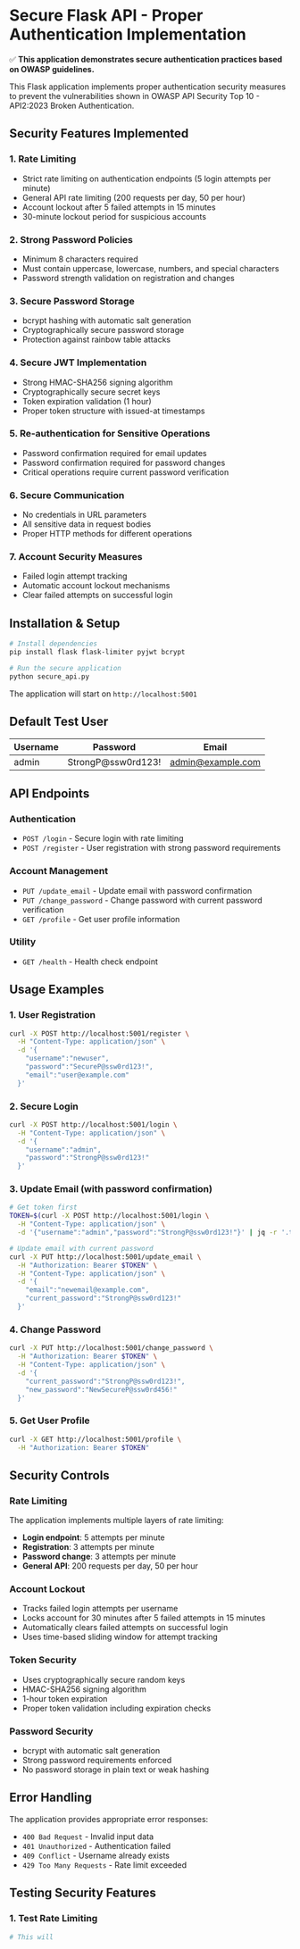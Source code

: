 # Secure Flask API - Proper Authentication Implementation

✅ **This application demonstrates secure authentication practices based on OWASP guidelines.**

This Flask application implements proper authentication security measures to prevent the vulnerabilities shown in OWASP API Security Top 10 - API2:2023 Broken Authentication.

## Security Features Implemented

### 1. **Rate Limiting**
- Strict rate limiting on authentication endpoints (5 login attempts per minute)
- General API rate limiting (200 requests per day, 50 per hour)
- Account lockout after 5 failed attempts in 15 minutes
- 30-minute lockout period for suspicious accounts

### 2. **Strong Password Policies**
- Minimum 8 characters required
- Must contain uppercase, lowercase, numbers, and special characters
- Password strength validation on registration and changes

### 3. **Secure Password Storage**
- bcrypt hashing with automatic salt generation
- Cryptographically secure password storage
- Protection against rainbow table attacks

### 4. **Secure JWT Implementation**
- Strong HMAC-SHA256 signing algorithm
- Cryptographically secure secret keys
- Token expiration validation (1 hour)
- Proper token structure with issued-at timestamps

### 5. **Re-authentication for Sensitive Operations**
- Password confirmation required for email updates
- Password confirmation required for password changes
- Critical operations require current password verification

### 6. **Secure Communication**
- No credentials in URL parameters
- All sensitive data in request bodies
- Proper HTTP methods for different operations

### 7. **Account Security Measures**
- Failed login attempt tracking
- Automatic account lockout mechanisms
- Clear failed attempts on successful login

## Installation & Setup

```bash
# Install dependencies
pip install flask flask-limiter pyjwt bcrypt

# Run the secure application
python secure_api.py
```

The application will start on `http://localhost:5001`

## Default Test User

| Username | Password | Email |
|----------|----------|-------|
| admin    | StrongP@ssw0rd123! | admin@example.com |

## API Endpoints

### Authentication
- `POST /login` - Secure login with rate limiting
- `POST /register` - User registration with strong password requirements

### Account Management  
- `PUT /update_email` - Update email with password confirmation
- `PUT /change_password` - Change password with current password verification
- `GET /profile` - Get user profile information

### Utility
- `GET /health` - Health check endpoint

## Usage Examples

### 1. User Registration
```bash
curl -X POST http://localhost:5001/register \
  -H "Content-Type: application/json" \
  -d '{
    "username":"newuser",
    "password":"SecureP@ssw0rd123!",
    "email":"user@example.com"
  }'
```

### 2. Secure Login
```bash
curl -X POST http://localhost:5001/login \
  -H "Content-Type: application/json" \
  -d '{
    "username":"admin",
    "password":"StrongP@ssw0rd123!"
  }'
```

### 3. Update Email (with password confirmation)
```bash
# Get token first
TOKEN=$(curl -X POST http://localhost:5001/login \
  -H "Content-Type: application/json" \
  -d '{"username":"admin","password":"StrongP@ssw0rd123!"}' | jq -r '.token')

# Update email with current password
curl -X PUT http://localhost:5001/update_email \
  -H "Authorization: Bearer $TOKEN" \
  -H "Content-Type: application/json" \
  -d '{
    "email":"newemail@example.com",
    "current_password":"StrongP@ssw0rd123!"
  }'
```

### 4. Change Password
```bash
curl -X PUT http://localhost:5001/change_password \
  -H "Authorization: Bearer $TOKEN" \
  -H "Content-Type: application/json" \
  -d '{
    "current_password":"StrongP@ssw0rd123!",
    "new_password":"NewSecureP@ssw0rd456!"
  }'
```

### 5. Get User Profile
```bash
curl -X GET http://localhost:5001/profile \
  -H "Authorization: Bearer $TOKEN"
```

## Security Controls

### Rate Limiting
The application implements multiple layers of rate limiting:
- **Login endpoint**: 5 attempts per minute
- **Registration**: 3 attempts per minute  
- **Password change**: 3 attempts per minute
- **General API**: 200 requests per day, 50 per hour

### Account Lockout
- Tracks failed login attempts per username
- Locks account for 30 minutes after 5 failed attempts in 15 minutes
- Automatically clears failed attempts on successful login
- Uses time-based sliding window for attempt tracking

### Token Security
- Uses cryptographically secure random keys
- HMAC-SHA256 signing algorithm
- 1-hour token expiration
- Proper token validation including expiration checks

### Password Security
- bcrypt with automatic salt generation
- Strong password requirements enforced
- No password storage in plain text or weak hashing

## Error Handling

The application provides appropriate error responses:
- `400 Bad Request` - Invalid input data
- `401 Unauthorized` - Authentication failed
- `409 Conflict` - Username already exists
- `429 Too Many Requests` - Rate limit exceeded

## Testing Security Features

### 1. Test Rate Limiting
```bash
# This will